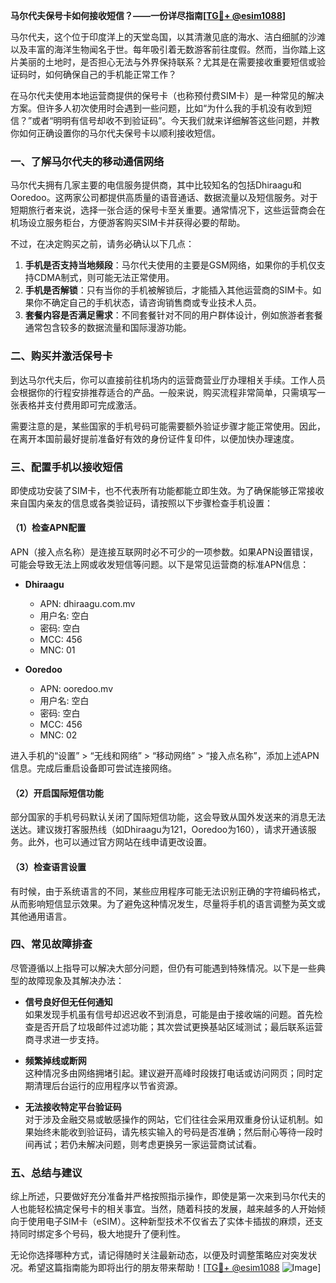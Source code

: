 **马尔代夫保号卡如何接收短信？——一份详尽指南[[TG💪+ @esim1088](https://t.me/s/esim1088)]**

马尔代夫，这个位于印度洋上的天堂岛国，以其清澈见底的海水、洁白细腻的沙滩以及丰富的海洋生物闻名于世。每年吸引着无数游客前往度假。然而，当你踏上这片美丽的土地时，是否担心无法与外界保持联系？尤其是在需要接收重要短信或验证码时，如何确保自己的手机能正常工作？

在马尔代夫使用本地运营商提供的保号卡（也称预付费SIM卡）是一种常见的解决方案。但许多人初次使用时会遇到一些问题，比如“为什么我的手机没有收到短信？”或者“明明有信号却收不到验证码”。今天我们就来详细解答这些问题，并教你如何正确设置你的马尔代夫保号卡以顺利接收短信。

### 一、了解马尔代夫的移动通信网络

马尔代夫拥有几家主要的电信服务提供商，其中比较知名的包括Dhiraagu和Ooredoo。这两家公司都提供高质量的语音通话、数据流量以及短信服务。对于短期旅行者来说，选择一张合适的保号卡至关重要。通常情况下，这些运营商会在机场设立服务柜台，方便游客购买SIM卡并获得必要的帮助。

不过，在决定购买之前，请务必确认以下几点：
1. **手机是否支持当地频段**：马尔代夫使用的主要是GSM网络，如果你的手机仅支持CDMA制式，则可能无法正常使用。
2. **手机是否解锁**：只有当你的手机被解锁后，才能插入其他运营商的SIM卡。如果你不确定自己的手机状态，请咨询销售商或专业技术人员。
3. **套餐内容是否满足需求**：不同套餐针对不同的用户群体设计，例如旅游者套餐通常包含较多的数据流量和国际漫游功能。

### 二、购买并激活保号卡

到达马尔代夫后，你可以直接前往机场内的运营商营业厅办理相关手续。工作人员会根据你的行程安排推荐适合的产品。一般来说，购买流程非常简单，只需填写一张表格并支付费用即可完成激活。

需要注意的是，某些国家的手机号码可能需要额外验证步骤才能正常使用。因此，在离开本国前最好提前准备好有效的身份证件复印件，以便加快办理速度。

### 三、配置手机以接收短信

即使成功安装了SIM卡，也不代表所有功能都能立即生效。为了确保能够正常接收来自国内亲友的信息或各类验证码，请按照以下步骤检查手机设置：

#### （1）检查APN配置
APN（接入点名称）是连接互联网时必不可少的一项参数。如果APN设置错误，可能会导致无法上网或收发短信等问题。以下是常见运营商的标准APN信息：

- **Dhiraagu**
  - APN: dhiraagu.com.mv
  - 用户名: 空白
  - 密码: 空白
  - MCC: 456
  - MNC: 01

- **Ooredoo**
  - APN: ooredoo.mv
  - 用户名: 空白
  - 密码: 空白
  - MCC: 456
  - MNC: 02

进入手机的“设置” > “无线和网络” > “移动网络” > “接入点名称”，添加上述APN信息。完成后重启设备即可尝试连接网络。

#### （2）开启国际短信功能
部分国家的手机号码默认关闭了国际短信功能，这会导致从国外发送来的消息无法送达。建议拨打客服热线（如Dhiraagu为121，Ooredoo为160），请求开通该服务。此外，也可以通过官方网站在线申请更改设置。

#### （3）检查语言设置
有时候，由于系统语言的不同，某些应用程序可能无法识别正确的字符编码格式，从而影响短信显示效果。为了避免这种情况发生，尽量将手机的语言调整为英文或其他通用语言。

### 四、常见故障排查

尽管遵循以上指导可以解决大部分问题，但仍有可能遇到特殊情况。以下是一些典型的故障现象及其解决办法：

- **信号良好但无任何通知**  
  如果发现手机虽有信号却迟迟收不到消息，可能是由于接收端的问题。首先检查是否开启了垃圾邮件过滤功能；其次尝试更换基站区域测试；最后联系运营商寻求进一步支持。

- **频繁掉线或断网**  
  这种情况多由网络拥堵引起。建议避开高峰时段拨打电话或访问网页；同时定期清理后台运行的应用程序以节省资源。

- **无法接收特定平台验证码**  
  对于涉及金融交易或敏感操作的网站，它们往往会采用双重身份认证机制。如果始终未能收到验证码，请先核实输入的号码是否准确；然后耐心等待一段时间再试；若仍未解决问题，则考虑更换另一家运营商试试看。

### 五、总结与建议

综上所述，只要做好充分准备并严格按照指示操作，即使是第一次来到马尔代夫的人也能轻松搞定保号卡的相关事宜。当然，随着科技的发展，越来越多的人开始倾向于使用电子SIM卡（eSIM）。这种新型技术不仅省去了实体卡插拔的麻烦，还支持同时绑定多个号码，极大地提升了便利性。

无论你选择哪种方式，请记得随时关注最新动态，以便及时调整策略应对突发状况。希望这篇指南能为即将出行的朋友带来帮助！[[TG💪+ @esim1088](https://t.me/s/esim1088) ![Image](https://i.postimg.cc/4NQfJmqS/Snipaste-2025-05-13-00-14-12.png)]